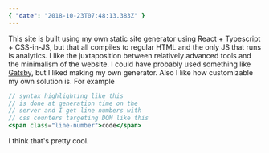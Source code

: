 ```yaml
---
{ "date": "2018-10-23T07:48:13.383Z" }
---
```


This site is built using my own static site generator using React + Typescript +
CSS-in-JS, but that all compiles to regular HTML and the only JS that runs is
analytics. I like the juxtaposition between relatively advanced tools and the
minimalism of the website. I could have probably used something like
[Gatsby](https://www.gatsbyjs.org/), but I liked making my own generator. Also I
like how customizable my own solution is. For example

```jsx
// syntax highlighting like this
// is done at generation time on the
// server and I get line numbers with
// css counters targeting DOM like this
<span class="line-number">code</span>
```

I think that's pretty cool.
